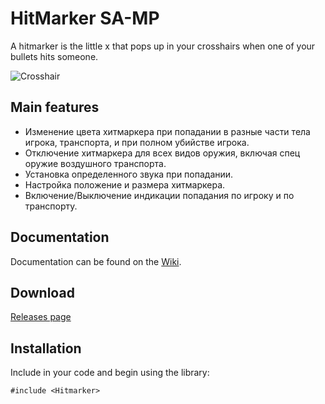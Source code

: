 # HitMarker SA-MP

A hitmarker is the little x that pops up in your crosshairs when one of your bullets hits someone.

![Crosshair](https://user-images.githubusercontent.com/56031386/215626770-c26d8596-7b2f-4647-a064-b6ddd4d63fdc.png)

## Main features
* Изменение цвета хитмаркера при попадании в разные части тела игрока, транспорта, и при полном убийстве игрока.
* Отключение хитмаркера для всех видов оружия, включая спец оружие воздушного транспорта.
* Установка определенного звука при попадании.
* Настройка положение и размера хитмаркера.
* Включение/Выключение индикации попадания по игроку и по транспорту.

## Documentation
Documentation can be found on the [Wiki](https://github.com/Bren828/HitMarker-SA-MP/wiki).

## Download
[Releases page](https://github.com/Bren828/HitMarker-SA-MP/releases)

## Installation

Include in your code and begin using the library:
```pawn
#include <Hitmarker>
```

